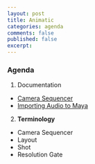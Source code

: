 ```yaml
---
layout: post
title: Animatic
categories: agenda
comments: false
published: false
excerpt:
---
```


### Agenda

1. Documentation
  - [Camera Sequencer](https://knowledge.autodesk.com/support/maya/learn-explore/caas/CloudHelp/cloudhelp/2015/ENU/Maya/files/GUID-756DCF5D-C74C-46E4-BE11-50E5C7FA3376-htm.html)
  - [Importing Audio to Maya](https://knowledge.autodesk.com/support/maya/learn-explore/caas/CloudHelp/cloudhelp/2016/ENU/Maya/files/GUID-68DA6B38-1CBE-41E7-8D7F-908EB5859EFA-htm.html)
2. **Terminology**
  - Camera Sequencer
  - Layout
  - Shot
  - Resolution Gate
